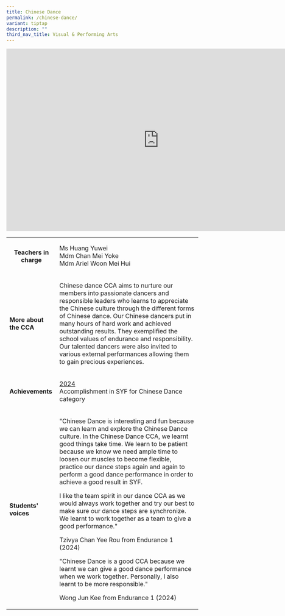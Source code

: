 ```yaml
---
title: Chinese Dance
permalink: /chinese-dance/
variant: tiptap
description: ""
third_nav_title: Visual & Performing Arts
---
```

<div class="iframe-wrapper">
<iframe height="479" width="800" allowfullscreen="true" frameborder="0" src="https://docs.google.com/presentation/d/e/2PACX-1vR0Xif3gTsVo0BqfXAe9ld-iHKC6jptlHCDCvBHzyD6Rj1v4lFCsygacCXKUtppXG2hABpuNXiAH9Pn/embed?start=true&amp;loop=true&amp;delayms=3000"></iframe>
</div>
<table style="minWidth: 50px">
<colgroup>
<col>
<col>
</colgroup>
<tbody>
<tr>
<th rowspan="1" colspan="1">
<p><strong>Teachers in charge</strong>
</p>
<p></p>
</th>
<td rowspan="1" colspan="1">
<p>Ms Huang Yuwei
<br>Mdm Chan Mei Yoke
<br>Mdm Ariel Woon Mei Hui&nbsp;&nbsp;&nbsp;&nbsp;&nbsp;&nbsp;&nbsp;&nbsp;&nbsp;</p>
</td>
</tr>
<tr>
<td rowspan="1" colspan="1">
<p><strong>More about the CCA</strong>
</p>
</td>
<td rowspan="1" colspan="1">
<p>Chinese dance CCA aims to nurture our members into passionate dancers
and responsible leaders who learns to appreciate the Chinese culture through
the different forms of Chinese dance. Our Chinese dancers put in many hours
of hard work and achieved outstanding results. They exemplified the school
values of endurance and responsibility. Our talented dancers were also
invited to various external performances allowing them to gain precious
experiences.</p>
</td>
</tr>
<tr>
<td rowspan="1" colspan="1">
<p><strong>Achievements</strong>
</p>
</td>
<td rowspan="1" colspan="1">
<p><u>2024</u>
<br>Accomplishment in SYF for Chinese Dance category</p>
</td>
</tr>
<tr>
<td rowspan="1" colspan="1">
<p><strong>Students' voices</strong>
</p>
</td>
<td rowspan="1" colspan="1">
<p>"Chinese Dance is interesting and fun because we can learn and explore
the Chinese Dance culture. In the Chinese Dance CCA, we learnt good things
take time. We learn to be patient because we know we need ample time to
loosen our muscles to become flexible, practice our dance steps again and
again to perform a good dance performance in order to achieve a good result
in SYF.</p>
<p>I like the team spirit in our dance CCA as we would always work together
and try our best to make sure our dance steps are synchronize. We learnt
to work together as a team to give a good performance."</p>
<p></p>
<p>Tzivya Chan Yee Rou from Endurance 1 (2024)</p>
<p></p>
<p>"Chinese Dance is a good CCA because we learnt we can give a good dance
performance when we work together. Personally, I also learnt to be more
responsible."</p>
<p></p>
<p>Wong Jun Kee from Endurance 1 (2024)</p>
</td>
</tr>
</tbody>
</table>
<p></p>